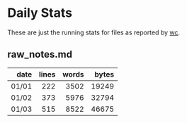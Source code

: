 # Daily Stats

These are just the running stats for files as reported by [wc](https://linux.die.net/man/1/wc).

## raw_notes.md

| date  | lines | words | bytes  |
| -----:| -----:| -----:| ------:|
| 01/01 |   222 |  3502 |  19249 |
| 01/02 |   373 |  5976 |  32794 |
| 01/03 |   515 |  8522 |  46675 |
